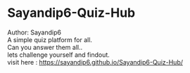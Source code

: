 # Sayandip6-Quiz-Hub
Author: Sayandip6<br>
A simple quiz platform for all.
<br>
Can you answer them all..
<br>
lets challenge yourself and findout.
<br>
visit here : https://sayandip6.github.io/Sayandip6-Quiz-Hub/

